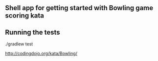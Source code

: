 ## Shell app for getting started with Bowling game scoring kata

## Running the tests
./gradlew test

http://codingdojo.org/kata/Bowling/

